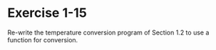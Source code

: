 # Exercise 1-15

Re-write the temperature conversion program of Section 1.2 to use a function for conversion.
